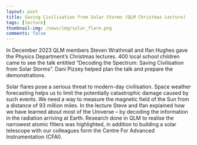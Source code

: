 ```yaml
---
layout: post
title: Saving Civilisation from Solar Storms (QLM Christmas Lecture)
tags: [lecture]
thumbnail-img: /news/img/solar_flare.png
comments: false
---
```

In December 2023 QLM members Steven Wrathmall and Ifan Hughes gave the Physics Department’s Christmas lectures.
400 local school children came to see the talk entitled “Decoding the Spectrum: Saving Civilisation from Solar Storms”.
Dani Pizzey helped plan the talk and prepare the demonstrations.

Solar flares pose a serious threat to modern-day civilisation. Space weather forecasting helps us to limit the potentially catastrophic damage caused by such events. We need a way to measure the magnetic field of the Sun from a distance of 93 million miles. In the lecture Steve and Ifan  explained how we have learned about most of the Universe – by decoding the information in the radiation arriving at Earth.
Research done in  QLM to realise the narrowest atomic filters was highlighted, in addition to building a solar telescope with our colleagues form the Centre For Advanced Instrumentation (CFAI).

